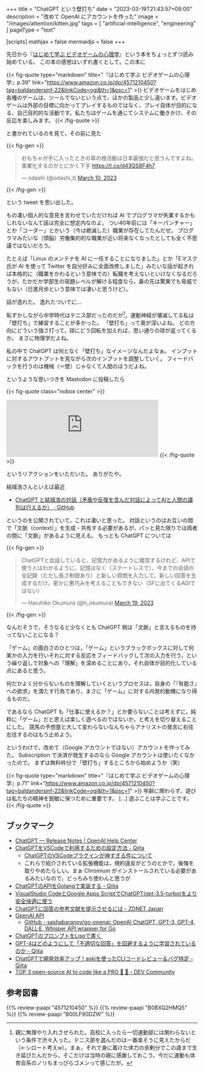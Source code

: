+++
title = "ChatGPT という壁打ち"
date =  "2023-03-19T21:43:57+09:00"
description = "改めて OpenAI にアカウントを作った"
image = "/images/attention/kitten.jpg"
tags = [ "artificial-intelligence", "engineering" ]
pageType = "text"

[scripts]
  mathjax = false
  mermaidjs = false
+++

先日から『[はじめて学ぶ ビデオゲームの心理学]』という本をちょっとずつ読み始めている。
この本の感想はいずれ書くとして，この本に

{{< fig-quote type="markdown" title="『はじめて学ぶ ビデオゲームの心理学』p.39" link="https://www.amazon.co.jp/dp/4571210450?tag=baldandersinf-22&linkCode=ogi&th=1&psc=1" >}}
ビデオゲームをはじめ各種のゲームは、ツールでないという点で、ほかの製品と少し違います。ビデオゲームは外部の目標に向かってプレイするものではなく、プレイ自体が目的になる、自己目的的な活動です。私たちはゲームを通じてシステムに働きかけ、その反応を楽しみます。
{{< /fig-quote  >}}

と書かれているのを見て，その前に見た

{{< fig-gen >}}
<blockquote class="twitter-tweet"><p lang="ja" dir="ltr">おもちゃが手に入ったときの草の根活動は日本最強だと思うんですよね。事業化するのがとにかく下手 <a href="https://t.co/d43QS8F4h7">https://t.co/d43QS8F4h7</a></p>&mdash; odashi (@odashi_t) <a href="https://twitter.com/odashi_t/status/1634252815882391554?ref_src=twsrc%5Etfw">March 10, 2023</a></blockquote>
{{< /fig-gen >}}

という tweet を思い出した。

もの凄い個人的な意見を言わせていただければ AI でプログラマが失業するかもしれないなんて話は完全に想定内なのよ。
つい40年前には「キーパンチャー」とか「コーダー」とかいう（今は絶滅した）職業が存在してたんだぜ。
プログラマみたいな（頭脳）労働集約的な職業が近い将来なくなったとしても全く不思議ではないだろう。

たとえば「Linux のメンテナを AI に一任することになりました」とか「Eマスク氏が AI を使って Twitter を自分好みに全面改修しました」みたいな話が起きれば本格的に（職業をかわるという意味での）転職を考えないといけなくなるだろうが，たかだか学部生の宿題レベルが解ける程度なら，鼻の先は驚異でも脅威でもない（日進月歩という意味では凄いと思うけど）。

話が逸れた。
逸れたついでに...

恥ずかしながら中学時代はテニス部だったのだが[^s1]，運動神経が壊滅してる私は「壁打ち」で練習することが多かった。
「壁打ち」って奥が深いよね。
どの方向にどういう強さ打って，球にどう回転を加えれば，思い通りの球が返ってくるか。
まさに物理学だよね。

[^s1]: 親に無理やり入れさせられた。高校に入ったら一切運動部には関わらないという条件で渋々入った。テニス部を選んだのは一番楽そうに見えたからだ（←シロート考えw）。まぁ，それで身に着けた体力の余剰分でこの歳まで生き延びたんだから，そこだけは当時の親に感謝しておこう。今だに運動も体育会系のノリもまっぴらゴメンって感じだが。

私の中で ChatGPT は何となく「壁打ち」なイメージなんだよなぁ。
インプットに対するアウトプットを見ながら次のインプットを調整していく。
フィードバックを行うのは機械（＝壁）じゃなくて人間のほうだよね。

というような思いつきを Mastodon に投稿したら

{{< fig-quote  class="nobox center" >}}
<iframe src="https://social.hyuki.net/@hyuki/110046769146123924/embed" class="mastodon-embed" style="max-width: 100%; border: 0" width="400" allowfullscreen="allowfullscreen"></iframe>
{{< /fig-quote >}}

というリアクションをいただいた。
ありがたや。

結城浩さんといえば最近

- [ChatGPT と結城浩の対話（矛盾や反復を含んだ対話によってAIと人間の識別は行えるか） · GitHub](https://gist.github.com/hyuki/f7218870ae47847eab066545b8b51d05)

というのを公開されていて，これは凄いと思った。
対話というのはお互いの間で「文脈（context）」を生成・共有する必要があるが，パッと見た限りでは両者の間に「文脈」があるように見える。
もっとも ChatGPT については

{{< fig-gen >}}
<blockquote class="twitter-tweet"><p lang="ja" dir="ltr">ChatGPTと会話していると、記憶力があるように錯覚するけれど、APIで使う人はわかるように、記憶はなく（ステートレスで）、今までの会話の全記録（ただし長さ制限あり）と新しい質問を入力して、新しい回答を生成するだけ。密かに悪巧みを考えることもできない（SFに出てくるAGIではない）</p>&mdash; Haruhiko Okumura (@h_okumura) <a href="https://twitter.com/h_okumura/status/1637280594534211584?ref_src=twsrc%5Etfw">March 19, 2023</a></blockquote>
{{< /fig-gen >}}

なんだそうで，そうなると少なくとも ChatGPT 側は「文脈」と言えるものを持ってないことになる？

「ゲーム」の面白さのひとつは，「ゲーム」というブラックボックスに対して何某かの入力を行いそれに対する反応をフィードバックして次の入力を行う，という繰り返しで対象への「理解」を深めることにあり，それ自体が目的化している点にあると思う。

何だかよく分からないものを理解していくというプロセスは，自身の「『有能さ』への欲求」を満たす行為であり，まさに「ゲーム」に対する内発的動機になり得るものだ。

であるなら ChatGPT も「仕事に使えるか？」とか要らないことは考えずに，純粋に「ゲーム」だと思えば楽しく遊べるのではないか，と考えを切り替えることにした。
競馬の予想屋と大して変わらないなんちゃらアナリストの発言に右往左往するのはもう止めよう。

というわけで，改めて（Google アカウントではない）アカウントを作ってみた。
Subscription で決済が発生するのなら Google アカウントは使いたくなかったので。
まずは無料枠分で「壁打ち」するところから始めようか（笑）

{{< fig-quote type="markdown" title="『はじめて学ぶ ビデオゲームの心理学』p.71" link="https://www.amazon.co.jp/dp/4571210450?tag=baldandersinf-22&linkCode=ogi&th=1&psc=1" >}}
年齢に関わらず、遊びは私たちの精神を鋭敏に保つために重要です。
[...]
遊ぶことは学ぶことです。
{{< /fig-quote  >}}

## ブックマーク

- [ChatGPT — Release Notes | OpenAI Help Center](https://help.openai.com/en/articles/6825453-chatgpt-release-notes)
- [ChatGPTをVSCodeで利用するための設定方法 - Qiita](https://qiita.com/koma_aws/items/5d4a8bed52599f497f5c)
  -  [ChatGPTのVSCodeプラグインが神すぎる件について](https://zenn.dev/waarrk/articles/a6868cea7549de)
  - これらで紹介されている拡張機能は，規約違反がどうのとかで，後悔を取りやめたらしい。まぁ Chromium がインストールされている必要があるみたいなので，どっちみち使わんと思うが
- [ChatGPTのAPIをGolangで実装する - Qiita](https://qiita.com/yukiaprogramming/items/538a18bb3581245857e5)
- [VisualStudio CodeとGoogle Apps ScriptでChatGPT(gpt-3.5-turbo)をより安全快適に使う](https://zenn.dev/o_ob/articles/gas-chatgpt-api)
- [ChatGPTに回答の参考文献を提示させるには - ZDNET Japan](https://japan.zdnet.com/article/35201375/)
- [OpenAI API](https://platform.openai.com/docs/libraries/community-libraries)
  - [GitHub - sashabaranov/go-openai: OpenAI ChatGPT, GPT-3, GPT-4, DALL·E, Whisper API wrapper for Go](https://github.com/sashabaranov/go-openai)
- [ChatGPTのプロンプトをLispで書く](https://zenn.dev/u_u/articles/54902c757ffce5)
- [GPT-4はどのようにして「不適切な回答」を回避するように学習されているのか - Qiita](https://qiita.com/ikeda_yasuhiro/items/3c633ddf0f3119051fe0)
- [ChatGPTで開発効率アップ！askiを使ったCLIコードレビュー＆バグ特定 - Qiita](https://qiita.com/kznrluk/items/6d5ecd22c1b19d3e1d56)
- [TOP 3 open-source AI to code like a PRO 🧠 🤖 - DEV Community](https://dev.to/disukharev/top-3-open-source-ai-tools-for-programmers-4oed)

[はじめて学ぶ ビデオゲームの心理学]: https://www.amazon.co.jp/dp/4571210450?tag=baldandersinf-22&linkCode=ogi&th=1&psc=1 "はじめて学ぶ ビデオゲームの心理学 脳のはたらきとユーザー体験（UX） | セリア ホデント, 山根 信二, 成田 啓行 |本 | 通販 | Amazon"

## 参考図書

{{% review-paapi "4571210450" %}} <!-- はじめて学ぶ ビデオゲームの心理学 -->
{{% review-paapi "B0BXQ2HMQ5" %}} <!-- 日経サイエンス2023年5月号（特集：対話するAI ChatGPT） -->
{{% review-paapi "B00LF90DZW" %}} <!-- 賢者の弟子を名乗る賢者 -->
